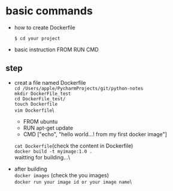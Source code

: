# basic commands
- how to create Dockerfile

   `$ cd your project`
- basic instruction
    FROM
    RUN
    CMD
 ## step
  - creat a file named Dockerfile\
    `cd /Users/apple/PycharmProjects/git/python-notes`\
    `mkdir DockerFile_test`\
    `cd DockerFile_test/`\
    `touch Dockerfile`\
    `vim Dockerfile`\
    - FROM ubuntu
    - RUN apt-get update
    - CMD ["echo", "hello world...! from my first docker image"]

    `cat Dockerfile`(check the content in Dockerfile)\
    `docker build -t myimage:1.0 . ` \
    waitting for building...\
  - after building\
    `docker images` (check the you images)\
    `docker run your image id or your image name`\
    